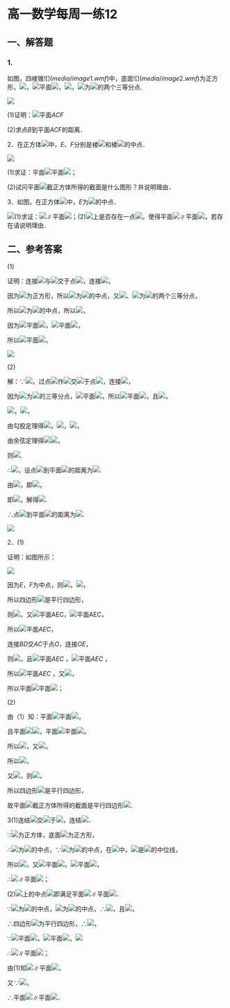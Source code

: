 # 高一数学每周一练12

## 一、解答题

### 1. 

如图，四棱锥$![](media/image1.wmf)$中，底面$![](media/image2.wmf)$为正方形，![](media/image3.wmf)，![](media/image4.wmf)平面![](media/image2.wmf)，![](media/image5.wmf)，![](media/image6.wmf)为![](media/image7.wmf)的两个三等分点.

![](media/image8.png)

(1)证明：![](media/image9.wmf)平面$ACF$

(2)求点$B$到平面$ACF$的距离．

2．在正方体![](media/image10.wmf)中，$E$、$F$分别是棱![](media/image11.wmf)和棱![](media/image12.wmf)的中点．

![](media/image13.png)

(1)求证：平面![](media/image14.wmf)平面![](media/image15.wmf)；

(2)试问平面![](media/image16.wmf)截正方体所得的截面是什么图形？并说明理由．

3．如图，在正方体![](media/image10.wmf)中，$E$为![](media/image17.wmf)的中点．

![](media/image18.png)(1)求证：![](media/image19.wmf)∥平面![](media/image20.wmf)；(2)![](media/image12.wmf)上是否存在一点![](media/image6.wmf)，使得平面![](media/image20.wmf)∥平面![](media/image21.wmf)，若存在请说明理由．

## 二、参考答案

\(1\)

证明：连接![](media/image22.wmf)与![](media/image23.wmf)交于点![](media/image24.wmf)，连接![](media/image25.wmf)，

因为![](media/image2.wmf)为正方形，所以![](media/image24.wmf)为![](media/image22.wmf)的中点，又![](media/image5.wmf)、![](media/image6.wmf)为![](media/image7.wmf)的两个三等分点，

所以![](media/image6.wmf)为![](media/image26.wmf)的中点，所以![](media/image27.wmf)，

因为![](media/image28.wmf)平面![](media/image29.wmf)，![](media/image30.wmf)平面![](media/image29.wmf)，

所以![](media/image9.wmf)平面![](media/image29.wmf)，

![](media/image31.png)

\(2\)

解：∵![](media/image32.wmf)，过点![](media/image6.wmf)作![](media/image33.wmf)交![](media/image34.wmf)于点![](media/image35.wmf)，连接![](media/image36.wmf)，

因为![](media/image6.wmf)为![](media/image7.wmf)的三等分点，![](media/image4.wmf)平面![](media/image2.wmf)，所以![](media/image37.wmf)平面![](media/image2.wmf)，且![](media/image38.wmf)，

![](media/image39.wmf)，![](media/image40.wmf)，

由勾股定理得![](media/image41.wmf)，![](media/image42.wmf)，![](media/image43.wmf)，

由余弦定理得![](media/image44.wmf)![](media/image45.wmf)，

则![](media/image46.wmf).

∴![](media/image47.wmf)，设点![](media/image48.wmf)到平面![](media/image49.wmf)的距离为![](media/image50.wmf).

由![](media/image51.wmf)，即![](media/image52.wmf)，

即![](media/image53.wmf)，解得![](media/image54.wmf).

∴点![](media/image48.wmf)到平面![](media/image49.wmf)的距离为![](media/image55.wmf).

![](media/image56.png)

2．(1)

证明：如图所示：

![](media/image57.png)

因为$E$，$F$为中点，则![](media/image58.wmf)，![](media/image59.wmf)，

所以四边形![](media/image60.wmf)是平行四边形，

则![](media/image61.wmf)，又![](media/image62.wmf)平面AEC，![](media/image63.wmf)平面AEC，

所以![](media/image64.wmf)平面$AEC$，

连接$BD$交$AC$于点$O$，连接$OE$，

则![](media/image65.wmf)，且![](media/image66.wmf)平面$AEC$ ，![](media/image67.wmf)平面$AEC$ ，

所以![](media/image68.wmf)平面$AEC$ ，又![](media/image69.wmf)，

所以平面![](media/image14.wmf)平面![](media/image15.wmf)；

\(2\)

由（1）知：平面![](media/image14.wmf)平面![](media/image15.wmf)，

且平面![](media/image70.wmf)![](media/image71.wmf)，平面![](media/image72.wmf)平面![](media/image73.wmf)，

所以![](media/image74.wmf)，又![](media/image75.wmf)，

所以![](media/image76.wmf)，

又![](media/image77.wmf)，则![](media/image78.wmf)，

所以四边形![](media/image79.wmf)是平行四边形，

故平面![](media/image16.wmf)截正方体所得的截面是平行四边形![](media/image79.wmf).

3(1)连结![](media/image22.wmf)交![](media/image23.wmf)于![](media/image24.wmf)，连结![](media/image80.wmf)．

∵![](media/image10.wmf)为正方体，底面![](media/image2.wmf)为正方形，

∴![](media/image24.wmf)为![](media/image22.wmf)的中点，∵![](media/image5.wmf)为![](media/image17.wmf)的中点，在![](media/image81.wmf)中，![](media/image82.wmf)是![](media/image81.wmf)的中位线，

所以![](media/image83.wmf)，又![](media/image67.wmf)平面![](media/image20.wmf)，![](media/image84.wmf)平面![](media/image20.wmf)，

∴![](media/image19.wmf)∥平面![](media/image20.wmf)；

(2)![](media/image12.wmf)上的中点![](media/image6.wmf)即满足平面![](media/image20.wmf)∥平面![](media/image21.wmf)．

∵![](media/image6.wmf)为![](media/image12.wmf)的中点，![](media/image5.wmf)为![](media/image17.wmf)的中点，∴![](media/image85.wmf)，且![](media/image86.wmf)，

∴四边形![](media/image87.wmf)为平行四边形，∴![](media/image88.wmf)，

∵![](media/image89.wmf)平面![](media/image20.wmf)，![](media/image90.wmf)平面![](media/image20.wmf)，![](media/image91.png)

∴![](media/image92.wmf)∥平面![](media/image20.wmf)；

由(1)知![](media/image19.wmf)∥平面![](media/image20.wmf)，

又∵![](media/image93.wmf)，

∴平面![](media/image20.wmf)∥平面![](media/image21.wmf)．
